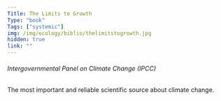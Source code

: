 ```yaml
---
Title: The Limits to Growth
Type: "book"
Tags: ["systemic"]
img: /img/ecology/biblio/thelimitstogrowth.jpg
hidden: true
link: ""
---
```


###### Intergovernmental Panel on Climate Change (IPCC)

The most important and reliable scientific source about climate change.